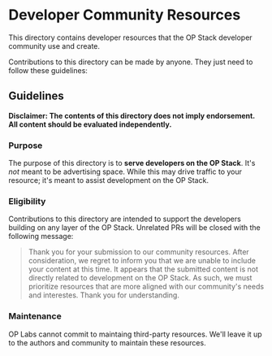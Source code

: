 # Developer Community Resources

This directory contains developer resources that the OP Stack developer community use and create. 

Contributions to this directory can be made by anyone. They just need to follow these guidelines:

## Guidelines

**Disclaimer: The contents of this directory does not imply endorsement. All content should be evaluated independently.**

### Purpose

The purpose of this directory is to **serve developers on the OP Stack**. It's _not_ meant to be advertising space. While this may drive traffic to your resource; it's meant to assist development on the OP Stack.

### Eligibility

Contributions to this directory are intended to support the developers building on any layer of the OP Stack. Unrelated PRs will be closed with the following message:

> Thank you for your submission to our community resources. After consideration, we regret to inform you that we are unable to include your content at this time.
> It appears that the submitted content is not directly related to development on the OP Stack. As such, we must prioritize resources that are more aligned with our community's needs and interestes.
> Thank you for understanding.

### Maintenance

OP Labs cannot commit to maintaing third-party resources. We'll leave it up to the authors and community to maintain these resources.
